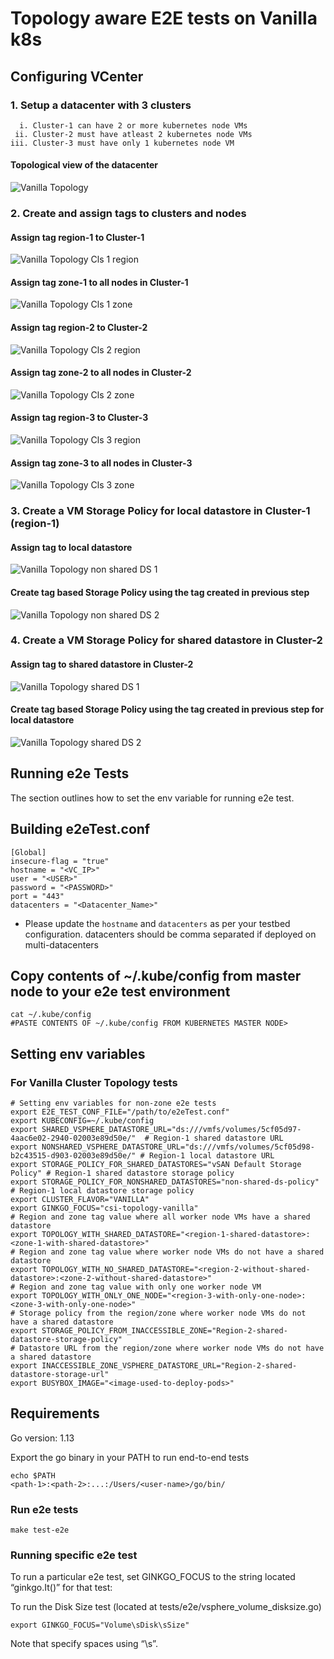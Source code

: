 # Topology aware E2E tests on Vanilla k8s

## Configuring VCenter

### 1. Setup a datacenter with 3 clusters

      i. Cluster-1 can have 2 or more kubernetes node VMs
     ii. Cluster-2 must have atleast 2 kubernetes node VMs
    iii. Cluster-3 must have only 1 kubernetes node VM

#### Topological view of the datacenter

![Vanilla Topology](images/topology-aware/topology_view.png)

### 2. Create and assign tags to clusters and nodes

#### Assign tag region-1 to Cluster-1

![Vanilla Topology Cls 1 region](images/topology-aware/region-1.png)

#### Assign tag zone-1 to all nodes in Cluster-1

![Vanilla Topology Cls 1 zone](images/topology-aware/zone-1.png)

#### Assign tag region-2 to Cluster-2

![Vanilla Topology Cls 2 region](images/topology-aware/region-2.png)

#### Assign tag zone-2 to all nodes in Cluster-2

![Vanilla Topology Cls 2 zone](images/topology-aware/zone-2.png)

#### Assign tag region-3 to Cluster-3

![Vanilla Topology Cls 3 region](images/topology-aware/region-3.png)

#### Assign tag zone-3 to all nodes in Cluster-3

![Vanilla Topology Cls 3 zone](images/topology-aware/zone-3.png)

### 3. Create a VM Storage Policy for local datastore in Cluster-1 (region-1)

#### Assign tag to local datastore

![Vanilla Topology non shared DS 1](images/topology-aware/non-shared_datastore_region-1.png)

#### Create tag based Storage Policy using the tag created in previous step

![Vanilla Topology non shared DS 2](images/topology-aware/non-shared_policy_region-1.png)

### 4. Create a VM Storage Policy for shared datastore in Cluster-2

#### Assign tag to shared datastore in Cluster-2

![Vanilla Topology shared DS 1](images/topology-aware/shared_datastore_region-2.png)

#### Create tag based Storage Policy using the tag created in previous step for local datastore

![Vanilla Topology shared DS 2](images/topology-aware/shared_datastore_policy_region-2.png)

## Running e2e Tests

The section outlines how to set the env variable for running e2e test.

## Building e2eTest.conf

    [Global]
    insecure-flag = "true"
    hostname = "<VC_IP>"
    user = "<USER>"
    password = "<PASSWORD>"
    port = "443"
    datacenters = "<Datacenter_Name>"

* Please update the `hostname` and `datacenters` as per your testbed configuration.
datacenters should be comma separated if deployed on multi-datacenters

## Copy contents of ~/.kube/config from master node to your e2e test environment

    cat ~/.kube/config
    #PASTE CONTENTS OF ~/.kube/config FROM KUBERNETES MASTER NODE>

## Setting env variables

### For Vanilla Cluster Topology tests

    # Setting env variables for non-zone e2e tests
    export E2E_TEST_CONF_FILE="/path/to/e2eTest.conf"
    export KUBECONFIG=~/.kube/config
    export SHARED_VSPHERE_DATASTORE_URL="ds:///vmfs/volumes/5cf05d97-4aac6e02-2940-02003e89d50e/"  # Region-1 shared datastore URL
    export NONSHARED_VSPHERE_DATASTORE_URL="ds:///vmfs/volumes/5cf05d98-b2c43515-d903-02003e89d50e/" # Region-1 local datastore URL
    export STORAGE_POLICY_FOR_SHARED_DATASTORES="vSAN Default Storage Policy" # Region-1 shared datastore storage policy
    export STORAGE_POLICY_FOR_NONSHARED_DATASTORES="non-shared-ds-policy" # Region-1 local datastore storage policy
    export CLUSTER_FLAVOR="VANILLA"
    export GINKGO_FOCUS="csi-topology-vanilla"
    # Region and zone tag value where all worker node VMs have a shared datastore
    export TOPOLOGY_WITH_SHARED_DATASTORE="<region-1-shared-datastore>:<zone-1-with-shared-datastore>"
    # Region and zone tag value where worker node VMs do not have a shared datastore
    export TOPOLOGY_WITH_NO_SHARED_DATASTORE="<region-2-without-shared-datastore>:<zone-2-without-shared-datastore>"
    # Region and zone tag value with only one worker node VM
    export TOPOLOGY_WITH_ONLY_ONE_NODE="<region-3-with-only-one-node>:<zone-3-with-only-one-node>"
    # Storage policy from the region/zone where worker node VMs do not have a shared datastore
    export STORAGE_POLICY_FROM_INACCESSIBLE_ZONE="Region-2-shared-datastore-storage-policy"
    # Datastore URL from the region/zone where worker node VMs do not have a shared datastore
    export INACCESSIBLE_ZONE_VSPHERE_DATASTORE_URL="Region-2-shared-datastore-storage-url"
    export BUSYBOX_IMAGE="<image-used-to-deploy-pods>"

## Requirements

Go version: 1.13

Export the go binary in your PATH to run end-to-end tests

    echo $PATH
    <path-1>:<path-2>:...:/Users/<user-name>/go/bin/

### Run e2e tests

    make test-e2e

### Running specific e2e test

To run a particular e2e test, set GINKGO_FOCUS to the string located “ginkgo.It()” for that test:

To run the Disk Size test (located at tests/e2e/vsphere_volume_disksize.go)

    export GINKGO_FOCUS="Volume\sDisk\sSize"

Note that specify spaces using “\s”.
